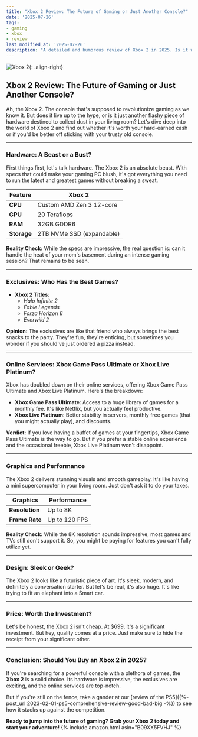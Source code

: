 ```yaml
---
title: "Xbox 2 Review: The Future of Gaming or Just Another Console?"
date: '2025-07-26'
tags:
- gaming
- xbox
- review
last_modified_at: '2025-07-26'
description: "A detailed and humorous review of Xbox 2 in 2025. Is it worth your money? Find out!"
---
```


![Xbox 2](https://m.media-amazon.com/images/I/61nq7mC0tHL.jpg){: .align-right}

## Xbox 2 Review: The Future of Gaming or Just Another Console?

Ah, the Xbox 2. The console that's supposed to revolutionize gaming as we know it. But does it live up to the hype, or is it just another flashy piece of hardware destined to collect dust in your living room? Let's dive deep into the world of Xbox 2 and find out whether it's worth your hard-earned cash or if you'd be better off sticking with your trusty old console.

---

### Hardware: A Beast or a Bust?

First things first, let's talk hardware. The Xbox 2 is an absolute beast. With specs that could make your gaming PC blush, it's got everything you need to run the latest and greatest games without breaking a sweat.

| Feature               | Xbox 2                     |
|-----------------------|----------------------------|
| **CPU**               | Custom AMD Zen 3 12-core  |
| **GPU**               | 20 Teraflops              |
| **RAM**               | 32GB GDDR6                |
| **Storage**           | 2TB NVMe SSD (expandable) |

**Reality Check:** While the specs are impressive, the real question is: can it handle the heat of your mom's basement during an intense gaming session? That remains to be seen.

---

### Exclusives: Who Has the Best Games?

- **Xbox 2 Titles**:
  - *Halo Infinite 2*
  - *Fable Legends*
  - *Forza Horizon 6*
  - *Everwild 2*

**Opinion:** The exclusives are like that friend who always brings the best snacks to the party. They're fun, they're enticing, but sometimes you wonder if you should've just ordered a pizza instead.

---

### Online Services: Xbox Game Pass Ultimate or Xbox Live Platinum?

Xbox has doubled down on their online services, offering Xbox Game Pass Ultimate and Xbox Live Platinum. Here's the breakdown:

- **Xbox Game Pass Ultimate**: Access to a huge library of games for a monthly fee. It's like Netflix, but you actually feel productive.
- **Xbox Live Platinum**: Better stability in servers, monthly free games (that you might actually play), and discounts.

**Verdict:** If you love having a buffet of games at your fingertips, Xbox Game Pass Ultimate is the way to go. But if you prefer a stable online experience and the occasional freebie, Xbox Live Platinum won't disappoint.

---

### Graphics and Performance

The Xbox 2 delivers stunning visuals and smooth gameplay. It's like having a mini supercomputer in your living room. Just don't ask it to do your taxes.

| Graphics              | Performance               |
|-----------------------|----------------------------|
| **Resolution**        | Up to 8K                  |
| **Frame Rate**        | Up to 120 FPS             |

**Reality Check:** While the 8K resolution sounds impressive, most games and TVs still don't support it. So, you might be paying for features you can't fully utilize yet.

---

### Design: Sleek or Geek?

The Xbox 2 looks like a futuristic piece of art. It's sleek, modern, and definitely a conversation starter. But let's be real, it's also huge. It's like trying to fit an elephant into a Smart car.

---

### Price: Worth the Investment?

Let's be honest, the Xbox 2 isn't cheap. At $699, it's a significant investment. But hey, quality comes at a price. Just make sure to hide the receipt from your significant other.

---

### Conclusion: Should You Buy an Xbox 2 in 2025?

If you're searching for a powerful console with a plethora of games, the **Xbox 2** is a solid choice. Its hardware is impressive, the exclusives are exciting, and the online services are top-notch.

But if you're still on the fence, take a gander at our [review of the PS5]({%- post_url 2023-02-01-ps5-comprehensive-review-good-bad-big -%}) to see how it stacks up against the competition.

**Ready to jump into the future of gaming? Grab your Xbox 2 today and start your adventure!**
{% include amazon.html asin="B09XX5FVHJ" %}
